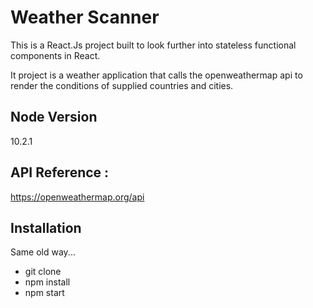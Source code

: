 # Weather Scanner
This is a React.Js project built to look further into stateless functional components in React.

It project is a weather application that calls the openweathermap api to render the conditions of supplied countries and cities.

## Node Version 

10.2.1

## API Reference :

https://openweathermap.org/api


## Installation

Same old way...

* git clone 
* npm install
* npm start
